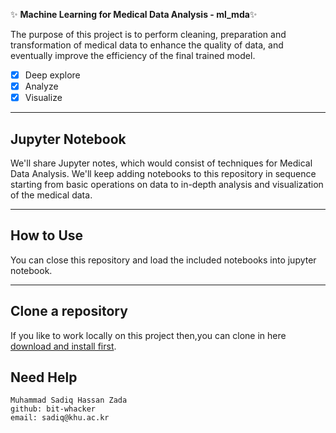 :sparkles: **Machine Learning for Medical Data Analysis - ml_mda**:sparkles: 

The purpose of this project is to perform cleaning, preparation and transformation of medical data to enhance the quality of data, and eventually improve the efficiency of the final trained model.
- [x] Deep explore
- [x] Analyze
- [x] Visualize

---

## Jupyter Notebook

We'll share Jupyter notes, which would consist of techniques for Medical Data Analysis. We'll keep adding notebooks to this repository in sequence starting from basic operations on data to in-depth analysis and visualization of the medical data.

---

## How to Use
You can close this repository and load the included notebooks into jupyter notebook.

---

## Clone a repository

If you like to work locally on this project then,you can clone in here [download and install first](https://github.com/bit-whacker/ml_mda). 

## Need Help

`Muhammad Sadiq Hassan Zada` <br/>
`github: bit-whacker` <br/>
`email: sadiq@khu.ac.kr`

